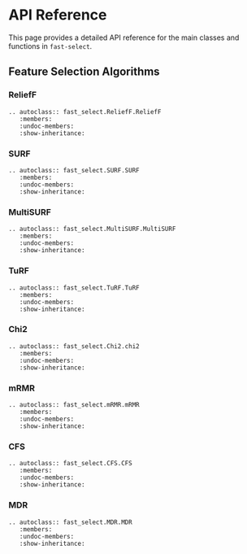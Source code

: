 # API Reference

This page provides a detailed API reference for the main classes and functions in `fast-select`.

## Feature Selection Algorithms

### ReliefF

```{eval-rst}
.. autoclass:: fast_select.ReliefF.ReliefF
   :members:
   :undoc-members:
   :show-inheritance:
```

### SURF

```{eval-rst}
.. autoclass:: fast_select.SURF.SURF
   :members:
   :undoc-members:
   :show-inheritance:
```

### MultiSURF

```{eval-rst}
.. autoclass:: fast_select.MultiSURF.MultiSURF
   :members:
   :undoc-members:
   :show-inheritance:
```

### TuRF

```{eval-rst}
.. autoclass:: fast_select.TuRF.TuRF
   :members:
   :undoc-members:
   :show-inheritance:
```

### Chi2

```{eval-rst}
.. autoclass:: fast_select.Chi2.chi2
   :members:
   :undoc-members:
   :show-inheritance:
```

### mRMR

```{eval-rst}
.. autoclass:: fast_select.mRMR.mRMR
   :members:
   :undoc-members:
   :show-inheritance:
```

### CFS

```{eval-rst}
.. autoclass:: fast_select.CFS.CFS
   :members:
   :undoc-members:
   :show-inheritance:
```

### MDR

```{eval-rst}
.. autoclass:: fast_select.MDR.MDR
   :members:
   :undoc-members:
   :show-inheritance:
```
